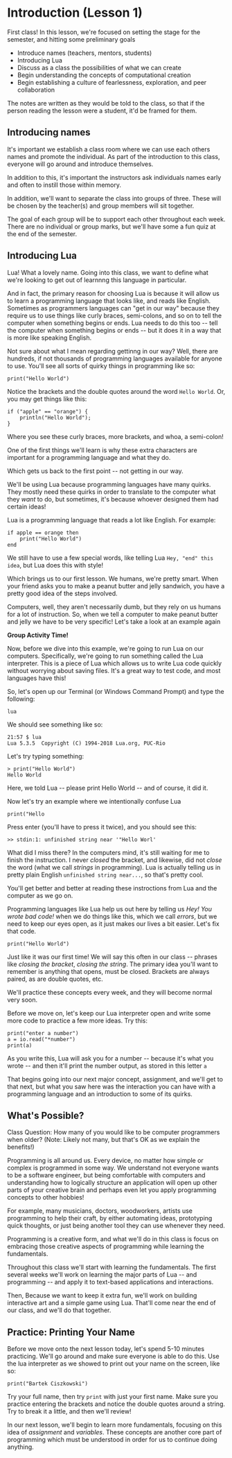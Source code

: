 # Introduction (Lesson 1)

First class! In this lesson, we're focused on setting the stage for the
semester, and hitting some preliminary goals

* Introduce names (teachers, mentors, students)
* Introducing Lua
* Discuss as a class the possibilities of what we can create
* Begin understanding the concepts of computational creation
* Begin establishing a culture of fearlessness, exploration, and peer collaboration

The notes are written as they would be told to the class, so that if the person
reading the lesson were a student, it'd be framed for them.

## Introducing names

It's important we establish a class room where we can use each others names and
promote the individual. As part of the introduction to this class, everyone will
go around and introduce themselves.

In addition to this, it's important the instructors ask individuals names early
and often to instill those within memory.

In addition, we'll want to separate the class into groups of three. These will
be chosen by the teacher(s) and group members will sit together.

The goal of each group will be to support each other throughout each week. There
are no individual or group marks, but we'll have some a fun quiz at the end of
the semester.

## Introducing Lua

Lua! What a lovely name. Going into this class, we want to define what we're
looking to get out of learnnng this language in particular.

And in fact, the primary reason for choosing Lua is because it will allow us to
learn a programming language that looks like, and reads like English. Sometimes
as programmers languages can "get in our way" because they require us to use
things like curly braces, semi-colons, and so on to tell the computer when
something begins or ends. Lua needs to do this too -- tell the computer when
something begins or ends -- but it does it in a way that is more like speaking
English.

Not sure about what I mean regarding gettinng in our way?  Well, there
are hundreds, if not thousands of programming languages available for
anyone to use. You'll see all sorts of quirky things in programming like so:

    print("Hello World")

Notice the brackets and the double quotes around the word `Hello World`. Or, you
may get things like this:

    if ("apple" == "orange") {
        println("Hello World");
    }

Where you see these curly braces, more brackets, and whoa, a semi-colon!

One of the first things we'll learn is why these extra characters are important
for a programming language and what they do.

Which gets us back to the first point -- not getting in our way.

We'll be using Lua because programming languages have many quirks. They mostly
need these quirks in order to translate to the computer what they _want_ to do,
but sometimes, it's because whoever designed them had certain ideas!

Lua is a programming language that reads a lot like English. For example:

    if apple == orange then
        print("Hello World")
    end

We still have to use a few special words, like telling Lua `Hey, "end" this
idea`, but Lua does this with style!

Which brings us to our first lesson. We humans, we're pretty smart. When your
friend asks you to make a peanut butter and jelly sandwich, you have a pretty
good idea of the steps involved.

Computers, well, they aren't necessarily dumb, but they rely on us humans for a
lot of instruction. So, when we tell a computer to make peanut butter and jelly
we have to be very specific! Let's take a look at an example again

**Group Activity Time!**

Now, before we dive into this example, we're going to run Lua on our computers.
Specifically, we're going to run something called the Lua interpreter. This is a
piece of Lua which allows us to write Lua code quickly without worrying about
saving files. It's a great way to test code, and most languages have this!

So, let's open up our Terminal (or Windows Command Prompt) and type the
following:

    lua

We should see something like so:

    21:57 $ lua
    Lua 5.3.5  Copyright (C) 1994-2018 Lua.org, PUC-Rio

Let's try typing something:

    > print("Hello World")
    Hello World

Here, we told Lua -- please print Hello World -- and of course, it did it.

Now let's try an example where we intentionally confuse Lua

    print("Hello

Press enter (you'll have to press it twice), and you should see this:

    >> stdin:1: unfinished string near '"Hello Worl'

What did I miss there? In the computers mind, it's still waiting for me to
finish the instruction. I never _closed_ the bracket, and likewise, did not
_close_ the word (what we call _strings_ in programming). Lua is actually
telling us in pretty plain English `unfinished string near...`, so that's pretty
cool.

You'll get better and better at reading these instroctions from Lua and the
computer as we go on.

Programming languages like Lua help us out here by telling us _Hey! You wrote
bad code!_ when we do things like this, which we call _errors_, but we need to
keep our eyes open, as it just makes our lives a bit easier. Let's fix that
code.

    print("Hello World")

Just like it was our first time! We will say this often in our class -- phrases like
_closing the bracket_, _closing the string_. The primary idea you'll want to
remember is anything that opens, must be closed. Brackets are always paired, as
are double quotes, etc.

We'll practice these concepts every week, and they will become normal very soon.

Before we move on, let's keep our Lua interpreter open and write some more code
to practice a few more ideas. Try this:

    print("enter a number")
    a = io.read("*number")
    print(a)

As you write this, Lua will ask you for a number -- because it's what you wrote
-- and then it'll print the number output, as stored in this letter `a`

That begins going into our next major concept, assignment, and we'll get to that
next, but what you saw here was the interaction you can have with a programming
language and an introduction to some of its quirks.

## What's Possible?

Class Question: How many of you would like to be computer programmers when
older? (Note: Likely not many, but that's OK as we explain the benefits!)

Programming is all around us. Every device, no matter how simple or complex is
programmed in some way. We understand not everyone wants to be a software
engineer, but being comfortable with computers and understanding how to
logically structure an application will open up other parts of your creative
brain and perhaps even let you apply programming concepts to other hobbies!

For example, many musicians, doctors, woodworkers, artists use programming to help their
craft, by either automating ideas, prototyping quick thoughts, or just being
another tool they can use whenever they need.

Programming is a creative form, and what we'll do in this class is focus on
embracing those creative aspects of programming while learning the fundamentals.

Throughout this class we'll start with learning the fundamentals. The first
several weeks we'll work on learning the major parts of Lua -- and programming
-- and apply it to text-based applications and interactions.

Then, Because we want to keep it extra fun, we'll work on building interactive art and
a simple game using Lua. That'll come near the end of our class, and we'll do
that together.

## Practice: Printing Your Name

Before we move onto the next lesson today, let's spend 5-10 minutes practicing.
We'll go around and make sure everyone is able to do this. Use the lua
interpreter as we showed to print out your name on the screen, like so:

    print("Bartek Ciszkowski")

Try your full name, then try `print` with just your first name. Make sure you
practice entering the brackets and notice the double quotes around a string. Try
to break it a little, and then we'll review!





In our next lesson, we'll begin to learn more fundamentals, focusing on this
idea of _assignment_ and _variables_. These concepts are another core part of
programming which must be understood in order for us to continue doing anything.
